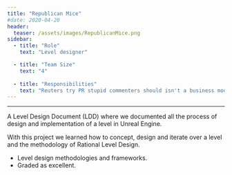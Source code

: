 ```yaml
---
title: "Republican Mice"
#date: 2020-04-20
header:
  teaser: /assets/images/RepublicanMice.png
sidebar:
  - title: "Role"
    text: "Level designer"

  - title: "Team Size"
    text: "4"
 
  - title: "Responsibilities"
    text: "Reuters try PR stupid commenters should isn't a business model"
---
```

---
A Level Design Document (LDD) where we documented all the process of design and implementation of a level in Unreal Engine. 

With this project we learned how to concept, design and iterate over a level and the methodology of Rational Level Design.

- Level design methodologies and frameworks.
- Graded as excellent.